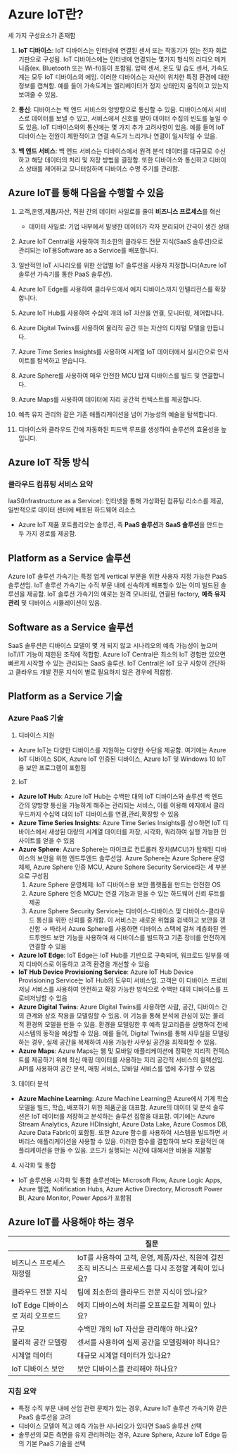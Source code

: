 # Azure IoT란?

세 가지 구성요소가 존재함

1. **IoT 디바이스**: IoT 디바이스는 인터넷에 연결된 센서 또는 작동기가 있는 전자 회로기판으로 구성됨. IoT 디바이스에는 인터넷에 연결되는 몇가지 형식의
라디오 메커니즘(ex. Bluetooth 또는 Wi-fi)등이 포함됨. 압력 센서, 온도 및 습도 센서, 가속도계는 모두 IoT 디바이스의 에임. 이러한 디바이스는 자신이 위치한
특정 환경에 대한 정보를 캡쳐함. 예를 들어 가속도계는 엘리베이터가 정지 상태인지 움직이고 있는지 보여줄 수 있음.

2. **통신**: 디바이스는 백 엔드 서비스와 양방향으로 통신할 수 있음. 디바이스에서 서비스로 데이터를 보낼 수 있고, 서비스에서 신호를 받아 데이터 수집의 빈도를 높일 수도 있음.
IoT 디바이스와의 통신에는 몇 가지 추가 고려사항이 있음. 예를 들어 IoT 디바이스는 전원이 제한적이고 연결 속도가 느리거나 연결이 일시적일 수 있음.

3. **백 엔드 서비스**: 백 엔드 서비스는 디바이스에서 원격 분석 데이터를 대규모로 수신하고 해당 데이터의 처리 및 저장 방법을 결정함.
   또한 디바이스와 통신하고 디바이스 상태를 제어하고 모니터링하며 디바이스 수명 주기를 관리함.

## Azure IoT를 통해 다음을 수행할 수 있음

1. 고객,운영,제품/자산, 직원 간의 데이터 사일로를 줄여 **비즈니스 프로세스**를 혁신
    - 데이터 사일로: 기업 내부에서 발생한 데이터가 각자 분리되어 간극이 생긴 상태
2. Azure IoT Central을 사용하여 최소한의 클라우드 전문 지식(SaaS 솔루션)으로 관리되는 IoT용Software as a Service를 배포합니다.

3. 일반적인 IoT 시나리오를 위한 산업별 IoT 솔루션을 사용자 지정합니다(Azure IoT 솔루션 가속기를 통한 PaaS 솔루션).

4. Azure IoT Edge를 사용하여 클라우드에서 에지 디바이스까지 인텔리전스를 확장합니다.

5. Azure IoT Hub를 사용하여 수십억 개의 IoT 자산을 연결, 모니터링, 제어합니다.

6. Azure Digital Twins를 사용하여 물리적 공간 또는 자산의 디지털 모델을 만듭니다.

7. Azure Time Series Insights를 사용하여 시계열 IoT 데이터에서 실시간으로 인사이트를 탐색하고 얻습니다.

8. Azure Sphere를 사용하여 매우 안전한 MCU 탑재 디바이스를 빌드 및 연결합니다.

9. Azure Maps를 사용하여 데이터에 지리 공간적 컨텍스트를 제공합니다.

10. 예측 유지 관리와 같은 기존 애플리케이션을 넘어 가능성의 예술을 탐색합니다.

11. 디바이스와 클라우드 간에 자동화된 피드백 루프를 생성하여 솔루션의 효율성을 높입니다.

## Azure IoT 작동 방식

### 클라우드 컴퓨팅 서비스 요약

IaaS(Infrastructure as a Service): 인터넷을 통해 가상화된 컴퓨팅 리소스를 제공, 일반적으로 데이터 센터에 배포된 하드웨어 리소스

- Azure IoT 제품 포트폴리오는 솔루션, 즉 **PaaS 솔루션**과 **SaaS 솔루션**을 만드는 두 가지 경로를 제공함.

## Platform as a Service 솔루션

Azure IoT 솔루션 가속기는 특정 업계 vertical 부문을 위한 사용자 지정 가능한 PaaS 솔루션임. IoT 솔루션 가속기는 수직 부문 내에 신속하게 배포할수 있는 이미 빌드된 솔루션을 제공함.
IoT 솔루션 가속기의 예로는 원격 모니터링, 연결된 factory, **예측 유지 관리** 및 디바이스 시뮬레이션이 있음.

## Software as a Service 솔루션

SaaS 솔루션은 디바이스 모델이 몇 개 되지 않고 시나리오의 예측 가능성이 높으며 IoT/IT 기능이 제한된 조직에 적합함. Azure IoT Central은 최소의 IoT 경험만 있으면 빠르게 시작할 수 있는 관리되는 SaaS
솔루션. IoT Central은 IoT 요구 사항이 간단하고 클라우드 개발 전문 지식이 별로 필요하지 않은 경우에 적합함.

## Platform as a Service 기술

### Azure PaaS 기술

1. 디바이스 지원
  -   Azure IoT는 다양한 디바이스를 지원하는 다양한 수단을 제공함. 여기에는 Azure IoT 디바이스 SDK, Azure IoT 인증된 디바이스, Azure IoT 및 Windows 10 IoT용 보안 프로그램이 포함됨
2. IoT
  - **Azure IoT Hub**: Azure IoT Hub는 수백만 대의 IoT 디바이스와 솔루션 백 엔드 간의 양방향 통신을 가능하게 해주는 관리되는 서비스, 이를 이용해 에지에서 클라우드까지 수십억 대의 IoT 디바이스를 연결,관리,확장할 수 있음
  - **Azure Time Series Insights**: Azure Time Series Insights를 상ㅇ하면 IoT 디바이스에서 새성된 대량의 시계열 데이터를 저장, 시각화, 쿼리하여 실행 가능한 인사이트를 얻을 수 있음
  - **Azure Sphere**: Azure Sphere는 마이크로 컨트롤러 장치(MCU)가 탑재된 디바이스의 보안을 위한 엔드투엔드 솔루션임. Azure Sphere는 Azure Sphere 운영 체제, Azure Sphere 인증 MCU, Azure Sphere Security Service라는 세 부분으로 구성됨
      1. Azure Sphere 운영체제: IoT 디바이스용 보안 플랫폼을 만드는 안전한 OS
      2. Azure Sphere 인증 MCU는 연결 기능과 믿을 수 있는 하드웨어 신뢰 루트를 제공
      3. Azure Sphere Security Service는 디바이스-디바이스 및 디바이스-클라우드 통신을 위한 신뢰를 중개함. 이 서비스는 새로운 위협을 검색하고 보안을 갱신함
      &rarr; 따라서 Azure Sphere를 사용하면 디바이스 스택에 걸쳐 계층화된 엔드투엔드 보안 기능을 사용하여 새 디바이스를 빌드하고 기존 장비를 안전하게 연결할 수 있음
  - **Azure IoT Edge**: IoT Edge는 IoT Hub를 기반으로 구축되며, 워크로드 일부를 에지 디바이스로 이동하고 고객 환경을 개선할 수 있음
  - **IoT Hub Device Provisioning Service**: Azure IoT Hub Device Provisioning Service는 IoT Hub의 도우미 서비스임. 고객은 이 디바이스 프로비저닝 서비스를 사용하여 안전하고 확장 가능한 방식으로 수백만 대의 디바이스를 프로비저닝할 수 있음
  - **Azure Digital Twins**: Azure Digital Twins를 사용하면 사람, 공간, 디바이스 간의 관계와 상호 작용을 모델링할 수 있음. 이 기능을 통해 분석에 관심이 있는 물리적 환경의 모델을 만들 수 있음. 환경을 모델링한 후 예측 알고리즘을 실행하여 전체 시스템의 동작을 예상할 수 있음. 예를 들어, Digital Twins를 통해 사무실을 모델링하는 경우, 실제 공간을 복제하여 사용 가능한 사무실 공간을 최적화할 수 있음.
  - **Azure Maps**: Azure Maps는 웹 및 모바일 애플리케이션에 정확한 지리적 컨텍스트를 제공하기 위해 최신 매핑 데이터를 사용하는 지리 공간적 서비스의 컬렉션임. API를 사용하여 공간 분석, 매핑 서비스, 모바일 서비스를 앱에 추가할 수 있음
3. 데이터 분석
  - **Azure Machine Learning**: Azure Machine Learning은 Azure에서 기계 학습 모델을 빌드, 학습, 배포하기 위한 제품군을 대표함. Azure의 데이터 및 분석 솔루션은 IoT 데이터를 저장하고 분석하는 솔루션 집합을 대표함.
    여기에는 Azure Stream Analytics, Azure HDInsight, Azure Data Lake, Azure Cosmos DB, Azure Data Fabric이 포함됨. 또한 Azure 함수를 사용하여 시스템을 빌드하면 서버리스 애플리케이션을 사용할 수 있음. 이러한 함수를 결합하여 보다 포괄적인 애플리케이션을 만들 수 있음. 코드가 실행되는 시간에 대해서만 비용을 지불함

4. 시각화 및 통합
  - IoT 솔루션용 시각화 및 통합 솔루션에는 Microsoft Flow, Azure Logic Apps, Azure 웹앱, Notification Hubs, Azure Active Directory, Microsoft Power BI, Azure Monitor, Power Apps가 포함됨

## Azure IoT를 사용해야 하는 경우

| |질문|
|---|----|
|비즈니스 프로세스 재정렬|IoT를 사용하여 고객, 운영, 제품/자산, 직원에 걸친 조직 비즈니스 프로세스를 다시 조정할 계획이 있나요?|
|클라우드 전문 지식|팀에 최소한의 클라우드 전문 지식이 있나요?|
|IoT Edge 디바이스로 처리 오프로드|에지 디바이스에 처리를 오프로드할 계획이 있나요?|
|규모|수백만 개의 IoT 자산을 관리해야 하나요?|
|물리적 공간 모델링|센서를 사용하여 실제 공간을 모델링해야 하나요?|
|시계열 데이터|대규모 시계열 데이터가 있나요?|
|IoT 디바이스 보안|보안 디바이스를 관리해야 하나요?|

### 지침 요약

- 특정 수직 부문 내에 산업 관련 문제가 있는 경우, Azure IoT 솔루션 가속기와 같은 PaaS 솔루션을 고려
- 디바이스 모델이 적고 예측 가능한 시나리오가 있다면 SaaS 솔루션 선택
- 솔루션의 모든 측면을 유지 관리하려는 경우, Azure Sphere, Azure IoT Edge 등의 기본 PaaS 기술을 선택
